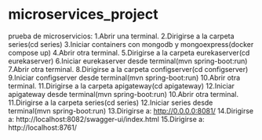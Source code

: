 # microservices_project
prueba de microservicios:
  1.Abrir una terminal.
  2.Dirigirse a la carpeta series(cd series)
  3.Iniciar containers con mongodb y mongoexpress(docker compose up)
  4.Abrir otra terminal.
  5.Dirigirse a la carpeta eurekaserver(cd eurekaserver)
  6.Iniciar eurekaserver desde terminal(mvn spring-boot:run)
  7.Abrir otra terminal.
  8.Dirigirse a la carpeta configserver(cd configserver)
  9.Iniciar configserver desde terminal(mvn spring-boot:run)
  10.Abrir otra terminal.
  11.Dirigirse a la carpeta apigateway(cd apigateway)
  12.Iniciar apigateway desde terminal(mvn spring-boot:run)
  10.Abrir otra terminal.
  11.Dirigirse a la carpeta series(cd series)
  12.Iniciar series desde terminal(mvn spring-boot:run)
  13.Dirigirse a: http://0.0.0.0:8081/
  14.Dirigirse a: http://localhost:8082/swagger-ui/index.html
  15.Dirigirse a: http://localhost:8761/
  

